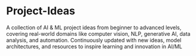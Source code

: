 # Project-Ideas
A collection of AI &amp; ML project ideas from beginner to advanced levels, covering real-world domains like computer vision, NLP, generative AI, data analysis, and automation. Continuously updated with new ideas, model architectures, and resources to inspire learning and innovation in AI/ML
